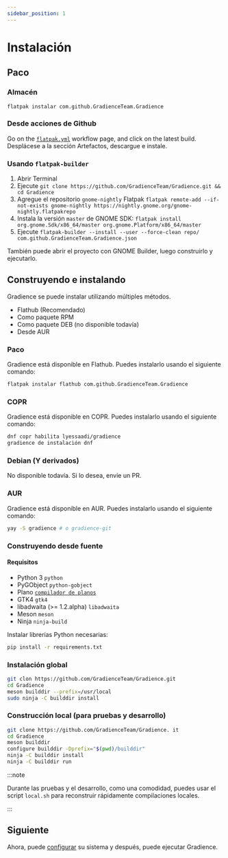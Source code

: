 ```yaml
---
sidebar_position: 1
---
```


# Instalación

## Paco

### Almacén

```shell
flatpak instalar com.github.GradienceTeam.Gradience
```

### Desde acciones de Github

Go on the [`flatpak.yml`](https://github.com/GradienceTeam/Gradience/actions/workflows/flatpak.yml) workflow page, and click on the latest build. Desplácese a la sección Artefactos, descargue e instale.

### Usando `flatpak-builder`

1. Abrir Terminal
2. Ejecute `git clone https://github.com/GradienceTeam/Gradience.git && cd Gradience`
3. Agregue el repositorio `gnome-nightly` Flatpak `flatpak remote-add --if-not-exists gnome-nightly https://nightly.gnome.org/gnome-nightly.flatpakrepo`
4. Instala la versión `master` de GNOME SDK: `flatpak install org.gnome.Sdk/x86_64/master org.gnome.Platform/x86_64/master`
5. Ejecute `flatpak-builder --install --user --force-clean repo/ com.github.GradienceTeam.Gradience.json`

También puede abrir el proyecto con GNOME Builder, luego construirlo y ejecutarlo.

## Construyendo e instalando

Gradience se puede instalar utilizando múltiples métodos.

- Flathub (Recomendado)
- Como paquete RPM
- Como paquete DEB (no disponible todavía)
- Desde AUR

### Paco

Gradience está disponible en Flathub. Puedes instalarlo usando el siguiente comando:

```bash
flatpak instalar flathub com.github.GradienceTeam.Gradience
```

### COPR

Gradience está disponible en COPR. Puedes instalarlo usando el siguiente comando:

```bash
dnf copr habilita lyessaadi/gradience
gradience de instalación dnf
```

### Debian (Y derivados)

No disponible todavía. Si lo desea, envíe un PR.

### AUR

Gradience está disponible en AUR. Puedes instalarlo usando el siguiente comando:

```bash
yay -S gradience # o gradience-git
```

### Construyendo desde fuente

#### Requisitos

- Python 3 `python`
- PyGObject `python-gobject`
- Plano [`compilador de planos`](https://jwestman.pages.gitlab.gnome.org/blueprint-compiler/setup.html)
- GTK4 `gtk4`
- libadwaita (>= 1.2.alpha) `libadwaita`
- Meson `meson`
- Ninja `ninja-build`

Instalar librerías Python necesarias:

```sh
pip install -r requirements.txt
```

### Instalación global

```sh
git clon https://github.com/GradienceTeam/Gradience.git
cd Gradience
meson builddir --prefix=/usr/local
sudo ninja -C builddir install
```

### Construcción local (para pruebas y desarrollo)

```sh
git clone https://github.com/GradienceTeam/Gradience. it
cd Gradience
meson builddir
configure builddir -Dprefix="$(pwd)/builddir"
ninja -C builddir install
ninja -C builddir run
```

:::note

Durante las pruebas y el desarrollo, como una comodidad, puedes usar el script `local.sh` para reconstruir rápidamente compilaciones locales.

:::

## Siguiente

Ahora, puede [configurar](/docs/setup) su sistema y después, puede ejecutar Gradience.
